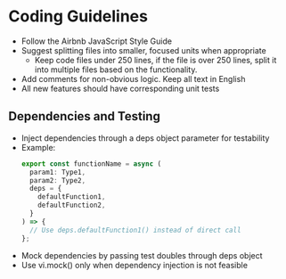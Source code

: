 # Coding Guidelines
- Follow the Airbnb JavaScript Style Guide
- Suggest splitting files into smaller, focused units when appropriate
  - Keep code files under 250 lines, if the file is over 250 lines, split it into multiple files based on the functionality.
- Add comments for non-obvious logic. Keep all text in English
- All new features should have corresponding unit tests

## Dependencies and Testing
- Inject dependencies through a deps object parameter for testability
- Example:
  ```typescript
  export const functionName = async (
    param1: Type1,
    param2: Type2,
    deps = {
      defaultFunction1,
      defaultFunction2,
    }
  ) => {
    // Use deps.defaultFunction1() instead of direct call
  };
  ```
- Mock dependencies by passing test doubles through deps object
- Use vi.mock() only when dependency injection is not feasible
